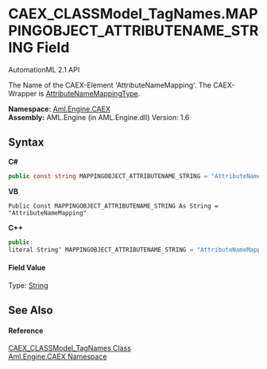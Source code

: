 # CAEX_CLASSModel_TagNames.MAPPINGOBJECT_ATTRIBUTENAME_STRING Field
AutomationML 2.1 API 

The Name of the CAEX-Element 'AttributeNameMapping'. The CAEX-Wrapper is <a href="T_Aml_Engine_CAEX_AttributeNameMappingType">AttributeNameMappingType</a>.

**Namespace:**&nbsp;<a href="N_Aml_Engine_CAEX">Aml.Engine.CAEX</a><br />**Assembly:**&nbsp;AML.Engine (in AML.Engine.dll) Version: 1.6

## Syntax

**C#**<br />
``` C#
public const string MAPPINGOBJECT_ATTRIBUTENAME_STRING = "AttributeNameMapping"
```

**VB**<br />
``` VB
Public Const MAPPINGOBJECT_ATTRIBUTENAME_STRING As String = "AttributeNameMapping"
```

**C++**<br />
``` C++
public:
literal String^ MAPPINGOBJECT_ATTRIBUTENAME_STRING = "AttributeNameMapping"
```


#### Field Value
Type: <a href="https://docs.microsoft.com/dotnet/api/system.string" target="_parent" rel="noopener noreferrer">String</a>

## See Also


#### Reference
<a href="T_Aml_Engine_CAEX_CAEX_CLASSModel_TagNames">CAEX_CLASSModel_TagNames Class</a><br /><a href="N_Aml_Engine_CAEX">Aml.Engine.CAEX Namespace</a><br />